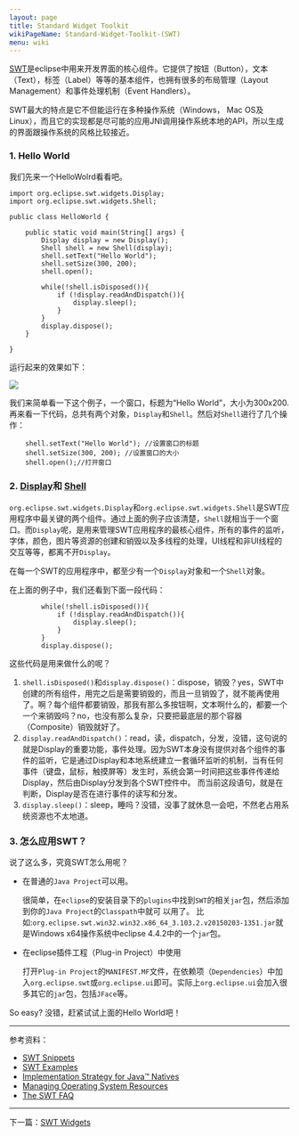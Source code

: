 ```yaml
---
layout: page
title: Standard Widget Toolkit
wikiPageName: Standard-Widget-Toolkit-(SWT)
menu: wiki
---
```


[SWT](http://www.eclipse.org/swt)是eclipse中用来开发界面的核心组件。它提供了按钮（Button），文本（Text），标签（Label）等等的基本组件，也拥有很多的布局管理（Layout Management）和事件处理机制（Event Handlers）。

SWT最大的特点是它不但能运行在多种操作系统（Windows， Mac OS及Linux），而且它的实现都是尽可能的应用JNI调用操作系统本地的API，所以生成的界面跟操作系统的风格比较接近。

### 1. Hello World
我们先来一个HelloWolrd看看吧。


    import org.eclipse.swt.widgets.Display;
    import org.eclipse.swt.widgets.Shell;

    public class HelloWorld {
    
    	public static void main(String[] args) {
            Display display = new Display();
            Shell shell = new Shell(display);
	        shell.setText("Hello World");
	        shell.setSize(300, 200);
	        shell.open();
		
	        while(!shell.isDisposed()){
	            if (!display.readAndDispatch()){
		            display.sleep();
		        }
	        }
	        display.dispose();
        }

    }


运行起来的效果如下：

![]({{site.baseurl}}/eclipse.tutorial/wiki/images/image_swt_helloworld.png)

我们来简单看一下这个例子，一个窗口，标题为“Hello World”，大小为300x200.
再来看一下代码，总共有两个对象，`Display`和`Shell`。然后对`Shell`进行了几个操作：

        shell.setText("Hello World"); //设置窗口的标题
        shell.setSize(300, 200); //设置窗口的大小
        shell.open();//打开窗口


### 2. [Display]({{site.baseurl}}/eclipse.tutorial/wiki/Display-Tutorial)和 [Shell]({{site.baseurl}}/wiki/Shell-Tutorial.html)

`org.eclipse.swt.widgets.Display`和`org.eclipse.swt.widgets.Shell`是SWT应用程序中最关键的两个组件。通过上面的例子应该清楚，`Shell`就相当于一个窗口。而`Display`呢，是用来管理SWT应用程序的最核心组件，所有的事件的监听，字体，颜色，图片等资源的创建和销毁以及多线程的处理，UI线程和非UI线程的交互等等，都离不开`Display`。

在每一个SWT的应用程序中，都至少有一个`Display`对象和一个`Shell`对象。

在上面的例子中，我们还看到下面一段代码：

	        while(!shell.isDisposed()){
	            if (!display.readAndDispatch()){
		            display.sleep();
		        }
	        }
	        display.dispose();
   
这些代码是用来做什么的呢？

1. `shell.isDisposed()`和`display.dispose()`：dispose，销毁？yes，SWT中创建的所有组件，用完之后是需要销毁的，而且一旦销毁了，就不能再使用了。啊？每个组件都要销毁，那我有那么多按钮啊，文本啊什么的，都要一个一个来销毁吗？no，也没有那么复杂，只要把最底层的那个容器（Composite）销毁就好了。
2. `display.readAndDispatch()`：read，读，dispatch，分发，没错，这句说的就是Display的重要功能，事件处理。因为SWT本身没有提供对各个组件的事件的监听，它是通过Display和本地系统建立一套循环监听的机制，当有任何事件（键盘，鼠标，触摸屏等）发生时，系统会第一时间把这些事件传递给Display，然后由Display分发到各个SWT控件中。
而当前这段语句，就是在判断，Display是否在进行事件的读写和分发。
3. `display.sleep()`：sleep，睡吗？没错，没事了就休息一会吧，不然老占用系统资源也不太地道。

### 3. 怎么应用SWT？

说了这么多，究竟SWT怎么用呢？

* 在普通的`Java Project`可以用。

    很简单，在`eclipse`的安装目录下的`plugins`中找到`SWT`的相关`jar`包，然后添加到你的`Java Project`的`Classpath`中就可   以用了。
    比如:`org.eclipse.swt.win32.win32.x86_64_3.103.2.v20150203-1351.jar`就是Windows x64操作系统中eclipse 4.4.2中的一个`jar`包。

*  在eclipse插件工程（Plug-in Project）中使用

    打开`Plug-in Project`的`MANIFEST.MF`文件，在依赖项（`Dependencies`）中加入`org.eclipse.swt`或`org.eclipse.ui`即可。实际上`org.eclipse.ui`会加入很多其它的`jar`包，包括`JFace`等。

So easy? 没错，赶紧试试上面的Hello World吧！

***

参考资料：

* [SWT Snippets](http://www.eclipse.org/swt/snippets/)
* [SWT Examples](http://www.eclipse.org/swt/examples.php)
* [Implementation Strategy for Java™ Natives](http://www.eclipse.org/articles/Article-SWT-Design-1/SWT-Design-1.html)
* [Managing Operating System Resources](http://www.eclipse.org/articles/swt-design-2/swt-design-2.html)
* [The SWT FAQ](https://www.eclipse.org/swt/faq.php)

***

下一篇：[SWT Widgets]({{site.baseurl}}/eclipse.tutorial/wiki/SWT-Widgets.html)
